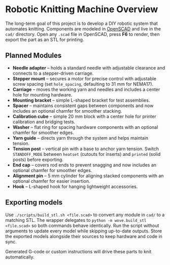 # Robotic Knitting Machine Overview

The long-term goal of this project is to develop a DIY robotic system that automates knitting.
Components are modeled in [OpenSCAD](https://openscad.org) and live in the `cad/` directory.
Open any `.scad` file in OpenSCAD, press **F6** to render, then export the part as an STL for
printing.

## Planned Modules
- **Needle adapter** – holds a standard needle with adjustable clearance and connects to a
  stepper-driven carriage.
- **Stepper mount** – secures a motor for precise control with adjustable screw spacing
  (set `hole_spacing`, defaulting to 31 mm for NEMA17).
- **Carriage** – moves the working yarn and needles and includes a center hole for mounting
  hardware.
- **Mounting bracket** – simple L-shaped bracket for test assemblies.
- **Spacer** – maintains consistent gaps between components and now includes an
  optional chamfer for smoother stacking.
- **Calibration cube** – simple 20 mm block with a center hole for printer
  calibration and bridging tests.
- **Washer** – flat ring for spacing hardware components with an optional chamfer for
  smoother edges.
- **Yarn guide** – directs yarn through the system and helps maintain tension.
- **Tension post** – vertical pin with a base to anchor yarn tension.
  Switch `STANDOFF_MODE` between ``heatset`` (cutouts for inserts) and ``printed``
  (solid posts) before exporting.
- **End cap** – covers rod ends to prevent snagging and now includes an optional
  chamfer for smoother edges.
- **Alignment pin** – 5 mm cylinder for aligning stacked components with an optional
  chamfer for easier insertion.
- **Hook** – L-shaped hook for hanging lightweight accessories.

## Exporting models

Use `./scripts/build_stl.sh <file.scad>` to convert any module in `cad/` to a matching STL.
The wrapper delegates to `python -m wove.build_stl <file.scad>` so both commands behave identically.
Run the script without arguments to update every model while skipping up-to-date outputs.
Store the exported models alongside their sources to keep hardware and code in sync.

Generated G-code or custom instructions will drive these parts to knit automatically.
